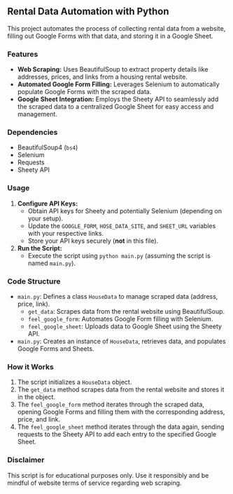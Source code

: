 ## Rental Data Automation with Python

This project automates the process of collecting rental data from a website, filling out Google Forms with that data, and storing it in a Google Sheet. 

### Features

* **Web Scraping:** Uses BeautifulSoup to extract property details like addresses, prices, and links from a housing rental website.
* **Automated Google Form Filling:** Leverages Selenium to automatically populate Google Forms with the scraped data.
* **Google Sheet Integration:** Employs the Sheety API to seamlessly add the scraped data to a centralized Google Sheet for easy access and management.

### Dependencies

* BeautifulSoup4 (`bs4`)
* Selenium
* Requests
* Sheety API

### Usage

1. **Configure API Keys:**
    * Obtain API keys for Sheety and potentially Selenium (depending on your setup).
    * Update the `GOOGLE_FORM`, `HOSE_DATA_SITE`, and `SHEET_URL` variables with your respective links.
    * Store your API keys securely (**not** in this file).
2. **Run the Script:**
    * Execute the script using `python main.py` (assuming the script is named `main.py`).

### Code Structure

* `main.py`: Defines a class `HouseData` to manage scraped data (address, price, link).
    * `get_data`: Scrapes data from the rental website using BeautifulSoup.
    * `feel_google_form`: Automates Google Form filling with Selenium.
    * `feel_google_sheet`: Uploads data to Google Sheet using the Sheety API.
* `main.py`: Creates an instance of `HouseData`, retrieves data, and populates Google Forms and Sheets.

### How it Works

1. The script initializes a `HouseData` object.
2. The `get_data` method scrapes data from the rental website and stores it in the object.
3. The `feel_google_form` method iterates through the scraped data, opening Google Forms and filling them with the corresponding address, price, and link.
4. The `feel_google_sheet` method iterates through the data again, sending requests to the Sheety API to add each entry to the specified Google Sheet.

### Disclaimer

This script is for educational purposes only. Use it responsibly and be mindful of website terms of service regarding web scraping.
